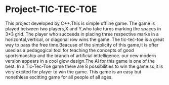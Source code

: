# Project-TIC-TEC-TOE
This project developed by C++.This is simple offline game.
The game is played between two players,X and Y,who take turns marking the spaces in 3*3 grid.
The player who succeeds in placing three respective marks in a horizontal,vertical, or diagonal row wins the game.
The tic-tec-toe is a great way to pass the free time.Beacuse of the simplicity of this game,it is ofter used as a
pedagogical tool for teaching the concepts of good sportsmanship and the branch of artificial inttelligence.
our new modern version appears in a cool glow design.The Al for this game is one of the best.
In a Tic-Tec-Toe game there are 8 possibilities to win the game.so,it is very excited for player to win the game.
This game is an easy but nonethless excitting game for all people of all ages.
